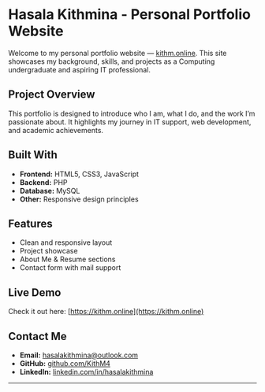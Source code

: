 #  Hasala Kithmina - Personal Portfolio Website

Welcome to my personal portfolio website — [kithm.online](https://kithm.online). This site showcases my background, skills, and projects as a Computing undergraduate and aspiring IT professional.

## Project Overview

This portfolio is designed to introduce who I am, what I do, and the work I’m passionate about. It highlights my journey in IT support, web development, and academic achievements.

## Built With

- **Frontend:** HTML5, CSS3, JavaScript
- **Backend:** PHP
- **Database:** MySQL
- **Other:** Responsive design principles

## Features

- Clean and responsive layout
- Project showcase 
- About Me & Resume sections
- Contact form with mail support

## Live Demo

Check it out here: [https://kithm.online](https://kithm.online)

## Contact Me

- **Email:** hasalakithmina@outlook.com  
- **GitHub:** [github.com/KithM4](https://github.com/KithM4)  
- **LinkedIn:** [linkedin.com/in/hasalakithmina](https://www.linkedin.com/in/hasalakithmina)

---

